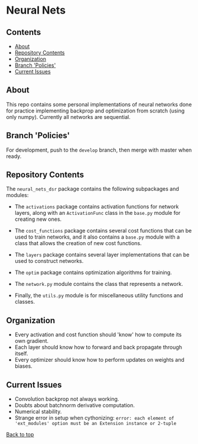 # Neural Nets

## Contents
* [About](#about)
* [Repository Contents](#repository-contents)
* [Organization](#organization)
* [Branch 'Policies'](#branch-policies)
* [Current Issues](#current-issues)

## About
This repo contains some personal implementations of neural networks done for
practice implementing backprop and optimization from scratch (using only numpy).
Currently all networks are sequential.

## Branch 'Policies'
For development, push to the `develop` branch, then merge with master when ready.

## Repository Contents
The `neural_nets_dsr` package contains the following subpackages and modules:
- The `activations` package contains activation functions for network layers, along
  with an `ActivationFunc` class in the `base.py` module for creating new ones.

- The `cost_functions` package contains several cost functions that can be used
  to train networks, and it also contains a `base.py` module with a class that allows
  the creation of new cost functions.
 
- The `layers` package contains several layer implementations that can be used to
  construct networks.

- The `optim` package contains optimization algorithms for training.

- The `network.py` module contains the class that represents a network.

- Finally, the `utils.py` module is for miscellaneous utility functions and
  classes.

## Organization
- Every activation and cost function should 'know' how to compute its own gradient.
- Each layer should know how to forward and back propagate through itself.
- Every optimizer should know how to perform updates on weights and biases.

## Current Issues
- Convolution backprop not always working.
- Doubts about batchnorm derivative computation.
- Numerical stability.
- Strange error in setup when cythonizing: 
  `error: each element of 'ext_modules' option must be an Extension instance or 2-tuple`

[Back to top](#neural-nets)